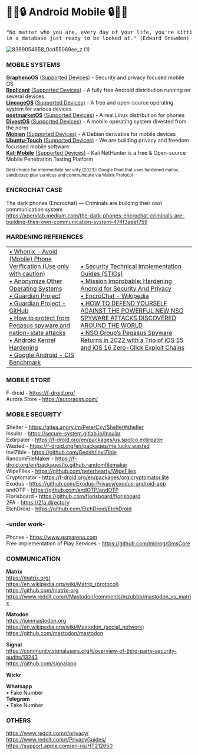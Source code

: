 # 📱🦊🔒 Android Mobile 🔒🦊📱

<pre>"No matter who you are, every day of your life, you're sitting
in a database just ready to be looked at." (Edward Snowden) </pre>

![8369054658_0cd55069ee_z (1)](https://github.com/RENANZG/My-Android-Mobile/assets/53377291/3aba4180-6e30-4888-b177-a58637c74f18)

### MOBILE SYSTEMS
**[GraphenoOS](https://grapheneos.org)** [(Supported Devices)](https://grapheneos.org/faq#supported-devices) - Security and privacy focused mobile OS   
**[Replicant](https://www.replicant.us/)** [(Supported Devices)](https://redmine.replicant.us/projects/replicant/wiki/DeviceStatus) - A fully free Android distribution running on several devices   
**[LineageOS](https://wiki.lineageos.org/)** [(Supported Devices)](https://wiki.lineageos.org/devices/) - A free and open-source operating system for various devices   
**[postmarketOS](https://postmarketos.org/)** [(Supported Devices)](https://wiki.postmarketos.org/wiki/Devices) - A real Linux distribution for phones       
**[DivestOS](https://divestos.org/)** [(Supported Devices)](https://divestos.org/pages/devices) - A mobile operating system divested from the norm   
**[Mobian](https://mobian-project.org/)** [(Supported Devices)](https://wiki.debian.org/Mobian/Devices) - A Debian derivative for mobile devices   
**[Ubuntu-Touch](https://ubuntu-touch.io/)** [(Supported Devices)](https://ubports.com/nl/supported-products) - We are building privacy and freedom focussed mobile software   
**[Kali Mobile](https://www.kali.org/get-kali/#kali-mobile)** [(Supported Devices)](https://www.kali.org/get-kali/#kali-mobile) - Kali NetHunter is a free & Open-source Mobile Penetration Testing Platform   

<sub>Best choice for intermediate security (2023): Google Pixel that uses hardened malloc, sandboxed play services and communicate via Matrix Protocol</sub>    

### ENCROCHAT CASE

The dark phones (Encrochat) — Criminals are building their own communication system    
https://xperylab.medium.com/the-dark-phones-encrochat-criminals-are-building-their-own-communication-system-474f3aeef759    

### HARDENING REFERENCES  

<table>
  <tr>
    <td><a href="https://www.whonix.org/wiki/Tips_on_Remaining_Anonymous#Avoid_(Mobile)_Phone_Verification_(Use_only_with_caution)" target="_blank">• Whonix - Avoid (Mobile) Phone Verification (Use only with caution)</a><br><a href="https://www.whonix.org/wiki/Other_Operating_Systems" target="_blank">• Anonymize Other Operating Systems</a><br><a href="https://guardianproject.info" target="_blank">• Guardian Project</a><br><a href="https://github.com/guardianproject" target="_blank">• Guardian Project - GitHub</a><br><a href="https://github.com/aronmolnar/smartphone-hardening-guide/blob/main/clean_dirty_concept.md" target="_blank">• How to protect from Pegasus spyware and nation-state attacks</a><br><a href="https://source.android.com/docs/core/architecture/kernel/hardening" target="_blank">• Android Kernel Hardening</a><br><a href="https://www.cisecurity.org/benchmark/google_android" target="_blank">• Google Android - CIS Benchmark</a></td>    
    <td><a href="https://public.cyber.mil/stigs/downloads/?_dl_facet_stigs=mobility" target="_blank" rel="noopener noreferrer">• Security Technical Implementation Guides (STIGs)</a><br><a href="https://blog.torproject.org/mission-improbable-hardening-android-security-and-privacy" target="_blank">• Mission Improbable: Hardening Android for Security And Privacy</a><br><a href="https://en.wikipedia.org/wiki/EncroChat" target="_blank">• EncroChat - Wikipedia</a><br><a href="https://theintercept.com/2021/07/27/pegasus-nso-spyware-security" target="_blank">• HOW TO DEFEND YOURSELF AGAINST THE POWERFUL NEW NSO SPYWARE ATTACKS DISCOVERED AROUND THE WORLD</a><br><a href="https://citizenlab.ca/2023/04/nso-groups-pegasus-spyware-returns-in-2022" target="_blank">• NSO Group’s Pegasus Spyware Returns in 2022 with a Trio of iOS 15 and iOS 16 Zero-Click Exploit Chains</a></td>    
  </tr>
</table>

### MOBILE STORE  
F-droid - https://f-droid.org/  
Aurora Store - https://auroraoss.com/  

### MOBILE SECURITY  
Shelter - https://gitea.angry.im/PeterCxy/Shelter#shelter  
Insular - https://secure-system.gitlab.io/Insular  
Extirpater - https://f-droid.org/en/packages/us.spotco.extirpater  
Wasted - https://f-droid.org/en/packages/me.lucky.wasted  
InviZible - https://github.com/Gedsh/InviZible    
RandomFileMaker - https://f-droid.org/en/packages/io.github.randomfilemaker  
WipeFiles - https://github.com/peterhearty/WipeFiles    
Cryptomator - https://f-droid.org/en/packages/org.cryptomator.lite  
Exodus - https://github.com/Exodus-Privacy/exodus-android-app  
andOTP - https://github.com/andOTP/andOTP  
Florisboard - https://github.com/florisboard/florisboard  
2FA - https://2fa.directory  
EtchDroid - https://github.com/EtchDroid/EtchDroid    

### -under work-    
Phones - https://www.gsmarena.com  
Free implementation of Play Services - https://github.com/microg/GmsCore    

### COMMUNICATION

**Matrix**        
https://matrix.org/    
https://en.wikipedia.org/wiki/Matrix_(protocol)    
https://github.com/matrix-org    
https://www.reddit.com/r/Mastodon/comments/mzubbb/mastodon_vs_matrix    

**Matodon**    
https://joinmastodon.org    
https://en.wikipedia.org/wiki/Mastodon_(social_network)    
https://github.com/mastodon/mastodon    

**Signal**  
https://community.signalusers.org/t/overview-of-third-party-security-audits/13243    
https://github.com/signalapp    

**Wickr**  

**Whatsapp**    
• Fake Number    
**Telegram**    
• Fake Number    

### OTHERS
https://www.reddit.com/r/privacy/    
https://www.reddit.com/r/PrivacyGuides/    
https://support.apple.com/en-us/HT212650    


